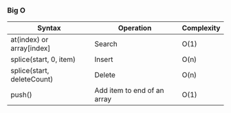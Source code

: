 ### Big O

| Syntax                     | Operation                   | Complexity |
| -------------------------- | --------------------------- | ---------- |
| at(index) or array[index]  | Search                      | O(1)       |
| splice(start, 0, item)     | Insert                      | O(n)       |
| splice(start, deleteCount) | Delete                      | O(n)       |
| push()                     | Add item to end of an array | O(1)       |

